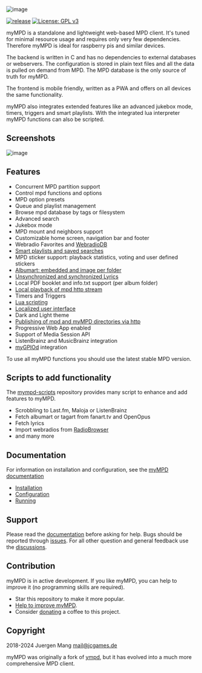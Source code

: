 ![image](https://jcorporation.github.io/assets/mympd-logo-schriftzug.svg)

[![release](https://github.com/jcorporation/myMPD/actions/workflows/build_release.yml/badge.svg)](https://github.com/jcorporation/myMPD/actions/workflows/build_release.yml)
[![License: GPL v3](https://img.shields.io/badge/License-GPLv3-blue.svg)](https://www.gnu.org/licenses/gpl-3.0)

myMPD is a standalone and lightweight web-based MPD client. It's tuned for minimal resource usage and requires only very few dependencies. Therefore myMPD is ideal for raspberry pis and similar devices.

The backend is written in C and has no dependencies to external databases or webservers. The configuration is stored in plain text files and all the data is pulled on demand from MPD. The MPD database is the only source of truth for myMPD.

The frontend is mobile friendly, written as a PWA and offers on all devices the same functionality.

myMPD also integrates extended features like an advanced jukebox mode, timers, triggers and smart playlists. With the integrated lua interpreter myMPD functions can also be scripted.

## Screenshots

![image](https://jcorporation.github.io/myMPD/assets/myMPDv10.2.0.gif)

## Features

- Concurrent MPD partition support
- Control mpd functions and options
- MPD option presets
- Queue and playlist management
- Browse mpd database by tags or filesystem
- Advanced search
- Jukebox mode
- MPD mount and neighbors support
- Customizable home screen, navigation bar and footer
- Webradio Favorites and [WebradioDB](https://jcorporation.github.io/webradiodb/)
- [Smart playlists and saved searches](https://jcorporation.github.io/myMPD/references/smart-playlists)
- MPD sticker support: playback statistics, voting and user defined stickers
- [Albumart: embedded and image per folder](https://jcorporation.github.io/myMPD/references/pictures)
- [Unsynchronized and synchronized Lyrics](https://jcorporation.github.io/myMPD/references/lyrics)
- Local PDF booklet and info.txt support (per album folder)
- [Local playback of mpd http stream](https://jcorporation.github.io/myMPD/references/local-playback)
- Timers and Triggers
- [Lua scripting](https://jcorporation.github.io/myMPD/scripting/)
- [Localized user interface](https://jcorporation.github.io/myMPD/references/translating)
- Dark and Light theme
- [Publishing of mpd and myMPD directories via http](https://jcorporation.github.io/myMPD/references/published-directories)
- Progressive Web App enabled
- Support of Media Session API
- ListenBrainz and MusicBrainz integration
- [myGPIOd](https://github.com/jcorporation/myGPIOd) integration

To use all myMPD functions you should use the latest stable MPD version.

## Scripts to add functionality

The [mympd-scripts](https://github.com/jcorporation/mympd-scripts) repository provides many script to enhance and add features to myMPD.

- Scrobbling to Last.fm, Maloja or ListenBrainz
- Fetch albumart or tagart from fanart.tv and OpenOpus
- Fetch lyrics
- Import webradios from [RadioBrowser](https://www.radio-browser.info/)
- and many more

## Documentation

For information on installation and configuration, see the [myMPD documentation](https://jcorporation.github.io/myMPD/)

- [Installation](https://jcorporation.github.io/myMPD/installation/)
- [Configuration](https://jcorporation.github.io/myMPD/configuration/)
- [Running](https://jcorporation.github.io/myMPD/running)

## Support

Please read the [documentation](https://jcorporation.github.io/myMPD/) before asking for help. Bugs should be reported through [issues](https://github.com/jcorporation/myMPD/issues). For all other question and general feedback use the [discussions](https://github.com/jcorporation/myMPD/discussions).

## Contribution

myMPD is in active development. If you like myMPD, you can help to improve it (no programming skills are required).

- Star this repository to make it more popular.
- [Help to improve myMPD](https://github.com/jcorporation/myMPD/issues/167).
- Consider [donating](https://jcorporation.github.io/donate) a coffee to this project.

## Copyright

2018-2024 Juergen Mang <mail@jcgames.de>

myMPD was originally a fork of [ympd](https://github.com/notandy/ympd), but it has evolved into a much more comprehensive MPD client.
